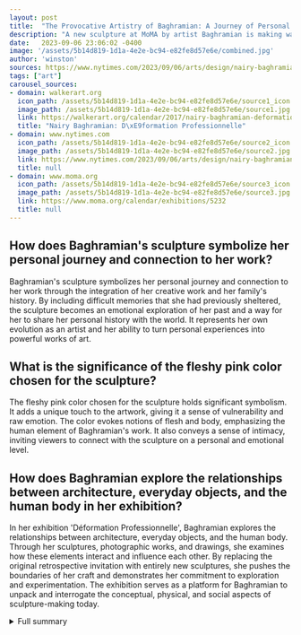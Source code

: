 ```yaml
---
layout: post
title:  "The Provocative Artistry of Baghramian: A Journey of Personal Connections and Transformative Power"
description: "A new sculpture at MoMA by artist Baghramian is making waves with its provocative interpretation of personal history and transformative power. The sculpture, titled 'S'adossant (Pauline)' or 'Reclining (Pauline)', captures the artist's personal journey and connection to her work in a mesmerizing display of vulnerability and raw emotion."
date:   2023-09-06 23:06:02 -0400
image: '/assets/5b14d819-1d1a-4e2e-bc94-e82fe8d57e6e/combined.jpg'
author: 'winston'
sources: https://www.nytimes.com/2023/09/06/arts/design/nairy-baghramian-met-facade-nyc-sculpture.html https://www.moma.org/calendar/exhibitions/5232 https://walkerart.org/calendar/2017/nairy-baghramian-deformation-professionnelle
tags: ["art"]
carousel_sources:
- domain: walkerart.org
  icon_path: /assets/5b14d819-1d1a-4e2e-bc94-e82fe8d57e6e/source1_icon.jpg
  image_path: /assets/5b14d819-1d1a-4e2e-bc94-e82fe8d57e6e/source1.jpg
  link: https://walkerart.org/calendar/2017/nairy-baghramian-deformation-professionnelle
  title: "Nairy Baghramian: D\xE9formation Professionnelle"
- domain: www.nytimes.com
  icon_path: /assets/5b14d819-1d1a-4e2e-bc94-e82fe8d57e6e/source2_icon.jpg
  image_path: /assets/5b14d819-1d1a-4e2e-bc94-e82fe8d57e6e/source2.jpg
  link: https://www.nytimes.com/2023/09/06/arts/design/nairy-baghramian-met-facade-nyc-sculpture.html
  title: null
- domain: www.moma.org
  icon_path: /assets/5b14d819-1d1a-4e2e-bc94-e82fe8d57e6e/source3_icon.jpg
  image_path: /assets/5b14d819-1d1a-4e2e-bc94-e82fe8d57e6e/source3.jpg
  link: https://www.moma.org/calendar/exhibitions/5232
  title: null
---
```


## How does Baghramian's sculpture symbolize her personal journey and connection to her work?
Baghramian's sculpture symbolizes her personal journey and connection to her work through the integration of her creative work and her family's history. By including difficult memories that she had previously sheltered, the sculpture becomes an emotional exploration of her past and a way for her to share her personal history with the world. It represents her own evolution as an artist and her ability to turn personal experiences into powerful works of art.

## What is the significance of the fleshy pink color chosen for the sculpture?
The fleshy pink color chosen for the sculpture holds significant symbolism. It adds a unique touch to the artwork, giving it a sense of vulnerability and raw emotion. The color evokes notions of flesh and body, emphasizing the human element of Baghramian's work. It also conveys a sense of intimacy, inviting viewers to connect with the sculpture on a personal and emotional level.

## How does Baghramian explore the relationships between architecture, everyday objects, and the human body in her exhibition?
In her exhibition 'Déformation Professionnelle', Baghramian explores the relationships between architecture, everyday objects, and the human body. Through her sculptures, photographic works, and drawings, she examines how these elements interact and influence each other. By replacing the original retrospective invitation with entirely new sculptures, she pushes the boundaries of her craft and demonstrates her commitment to exploration and experimentation. The exhibition serves as a platform for Baghramian to unpack and interrogate the conceptual, physical, and social aspects of sculpture-making today.

<details>
  <summary>Full summary</summary>
A new sculpture titled 'S'adossant (Pauline)' or 'Reclining (Pauline)' has been placed on extended view in the sculpture garden at MoMA. The sculpture is made up of three main sections painted in a fleshy pink color, resembling a reclining figure. This artwork captivates visitors as it symbolizes the artist's personal journey and connection to her work.<br><br>Baghramian has brought together her creative work and her family's history in this sculpture, including difficult memories that she had previously sheltered. It is an emotional exploration of her past, and through her artwork, she shares a part of her personal history with the world. The fleshy pink color chosen for the sculpture adds a unique touch, giving the artwork a sense of vulnerability and raw emotion.<br><br>The connection between Baghramian and her sculpture goes beyond the material used. It is a representation of her own journey as an artist and the evolution of her creative process. The sculpture speaks volumes about the artist's commitment to her craft and her ability to turn personal experiences into powerful works of art.<br><br>In addition to Baghramian's sculpture, the Abby Aldrich Rockefeller Sculpture Garden at MoMA has a rich history of its own. It was opened in 1939 and has since undergone a redesign by Philip Johnson in 1953. Over the years, the Sculpture Garden has been used for exhibitions, performances, and even protests, making it a dynamic space within the museum.<br><br>The current selection of works on view in the Sculpture Garden further enhances the artistic atmosphere. It provides a backdrop for Baghramian's sculpture, creating a cohesive experience for visitors.<br><br>Baghramian's exhibition, 'Déformation Professionnelle', is another significant aspect of her artistic journey. The exhibition showcases her sculptures, photographic works, and drawings, all exploring the relationships between architecture, everyday objects, and the human body.<br><br>One notable aspect of Baghramian's exhibition is the replacement of the original retrospective invitation with entirely new sculptures. This decision demonstrates her commitment to pushing the boundaries of her craft and exploring new ideas.<br><br>'Déformation Professionnelle' takes its name from the French phrase that refers to the ways a person's worldview can be altered by their chosen vocation. Baghramian uses the exhibition as a platform to unpack and interrogate the conceptual, physical, and social aspects of sculpture-making today.<br><br>The exhibition was organized by curators Vincenzo de Bellis and Victoria Sung at the Walker, and by curator Martin Germann at S.M.A.K. This collaborative effort highlights the importance of showcasing Baghramian's work and the impact it has on the art world.<br><br>Overall, Baghramian's sculpture at MoMA and her exhibition 'Déformation Professionnelle' provide a deep exploration of her journey as an artist. The personal connections she infuses into her work and her dedication to her craft make her a standout in the art world. Visitors to MoMA are treated to a visual and emotional experience that allows them to connect with the artist on a profound level. Baghramian's work is a testament to the power of art in transforming personal history into engaging and thought-provoking sculptures.
</details>
